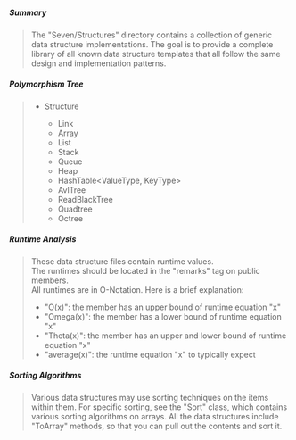 ##### Summary

>The "Seven/Structures" directory contains a collection of generic
>data structure implementations. The goal is to provide a complete 
>library of all known data structure templates that all follow the
>same design and implementation patterns.

##### Polymorphism Tree

> - Structure<Type>
>   - Link
>   - Array<Type>
>   - List<Type>
>   - Stack<Type>
>   - Queue<Type>
>   - Heap<Type>
>   - HashTable<ValueType, KeyType>
>   - AvlTree<Type>
>   - ReadBlackTree<Type>
>   - Quadtree<Type>
>   - Octree<Type>

##### Runtime Analysis

>These data structure files contain runtime values.<br />
>The runtimes should be located in the "remarks" tag on public members.<br />
>All runtimes are in O-Notation. Here is a brief explanation:<br />
>
>- "O(x)": the member has an upper bound of runtime equation "x"
>- "Omega(x)": the member has a lower bound of runtime equation "x"
>- "Theta(x)": the member has an upper and lower bound of runtime equation "x"
>- "average(x)": the runtime equation "x" to typically expect

##### Sorting Algorithms

>Various data structures may use sorting techniques on the items 
>within them. For specific sorting, see the "Sort" class, which 
>contains various sorting algorithms on arrays. All the data 
>structures include "ToArray" methods, so that you can pull out
>the contents and sort it.